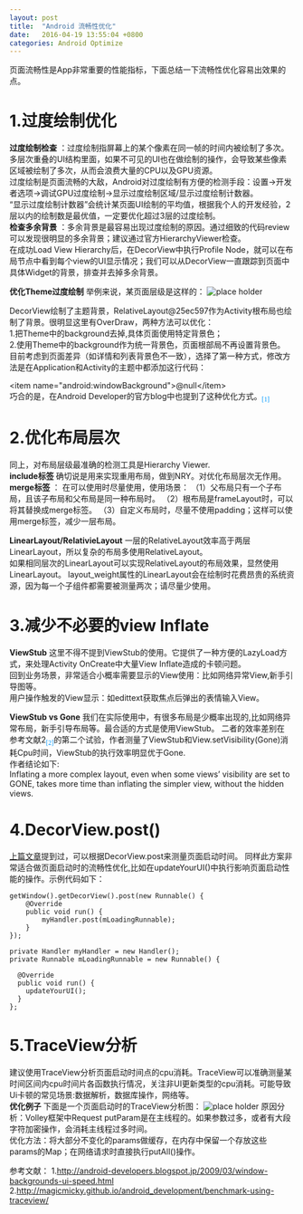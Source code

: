 ```yaml
---
layout: post
title:  "Android 流畅性优化"
date:   2016-04-19 13:55:04 +0800
categories: Android Optimize
---
```

页面流畅性是App非常重要的性能指标，下面总结一下流畅性优化容易出效果的点。
# 1.过度绘制优化
 
**过度绘制检查** ：过度绘制指屏幕上的某个像素在同一帧的时间内被绘制了多次。
多层次重叠的UI结构里面，如果不可见的UI也在做绘制的操作，会导致某些像素区域被绘制了多次，从而会浪费大量的CPU以及GPU资源。   
过度绘制是页面流畅的大敌，Android对过度绘制有方便的检测手段：设置->开发者选项->调试GPU过度绘制->显示过度绘制区域/显示过度绘制计数器。   
“显示过度绘制计数器”会统计某页面UI绘制的平均值，根据我个人的开发经验，2层以内的绘制数是最优值，一定要优化超过3层的过度绘制。   
**检查多余背景** ：多余背景是最容易出现过度绘制的原因。通过细致的代码review可以发现很明显的多余背景；建议通过官方HierarchyViewer检查。      
在成功Load View Hierarchy后，在DecorView中执行Profile Node，就可以在布局节点中看到每个view的UI显示情况；我们可以从DecorView一直跟踪到页面中具体Widget的背景，排查并去掉多余背景。

   
**优化Theme过度绘制** 
举例来说，某页面层级是这样的： 
![place holder](http://121.42.160.4:8081/overdraw/android_overdraw.png) 

DecorView绘制了主题背景，RelativeLayout@25ec597作为Activity根布局也绘制了背景。很明显这里有OverDraw，两种方法可以优化：   
1.把Theme中的background去掉,具体页面使用特定背景色；   
2.使用Theme中的background作为统一背景色，页面根部局不再设置背景色。   
目前考虑到页面差异（如详情和列表背景色不一致），选择了第一种方式，修改方法是在Application和Activity的主题中都添加这行代码：
   
&lt;item name="android:windowBackground"&gt;@null&lt;/item&gt;      
巧合的是，在Android Developer的官方blog中也提到了这种优化方式。<sub><font  color="0099ff" face="黑体">[1]</font></sub>






# 2.优化布局层次
同上，对布局层级最准确的检测工具是Hierarchy Viewer.   
**include标签** 
确切说是用来实现重用布局，做到NRY。对优化布局层次无作用。
**merge标签** ：
在可以使用时尽量使用，使用场景：
（1）父布局只有一个子布局，且该子布局和父布局是同一种布局时。
（2）根布局是frameLayout时，可以将其替换成merge标签。
（3）自定义布局时，尽量不使用padding；这样可以使用merge标签，减少一层布局。   

**LinearLayout/RelativieLayout**
一层的RelativeLayout效率高于两层LinearLayout，所以复杂的布局多使用RelativeLayout。   
如果相同层次的LinearLayout可以实现RelativeLayout的布局效果，显然使用LinearLayout。
layout_weight属性的LinearLayout会在绘制时花费昂贵的系统资源，因为每一个子组件都需要被测量两次；请尽量少使用。
 





# 3.减少不必要的view Inflate  
**ViewStub**  这里不得不提到ViewStub的使用。它提供了一种方便的LazyLoad方式，来处理Activity OnCreate中大量View Inflate造成的卡顿问题。   
回到业务场景，非常适合小概率需要显示的View使用：比如网络异常View,新手引导图等。    
用户操作触发的View显示：如edittext获取焦点后弹出的表情输入View。

 
**ViewStub vs Gone** 我们在实际使用中，有很多布局是少概率出现的,比如网络异常布局，新手引导布局等。最合适的方式是使用ViewStub。 二者的效率差别在
参考文献2<sub><font  color="0099ff" face="黑体">[2]</font></sub>的第二个试验，作者测量了ViewStub和View.setVisibility(Gone)消耗Cpu时间，ViewStub的执行效率明显优于Gone.   
作者结论如下:   
Inflating a more complex layout, even when some views’ visibility are set to GONE, takes more time than inflating the simpler view, without the hidden views.   
 
# 4.DecorView.post()
[上篇文章](http://banking.github.io/android/optimize/2016/04/22/android-test-page-launch-time.html)提到过，可以根据DecorView.post来测量页面启动时间。
同样此方案非常适合做页面启动时的流畅性优化,比如在updateYourUI()中执行影响页面启动性能的操作。示例代码如下：     
 
	getWindow().getDecorView().post(new Runnable() {
	    @Override
	    public void run() {
	        myHandler.post(mLoadingRunnable);
	    }
	});    
	
	private Handler myHandler = new Handler();
	private Runnable mLoadingRunnable = new Runnable() {
	
	  @Override
	  public void run() {
	    updateYourUI(); 
	  }
	};




# 5.TraceView分析  
建议使用TraceView分析页面启动时间点的cpu消耗。TraceView可以准确测量某时间区间内cpu时间片各函数执行情况，关注非UI更新类型的cpu消耗。可能导致Ui卡顿的常见场景:数据解析，数据库操作，网络等。   
**优化例子** 下面是一个页面启动时的TraceView分析图：
![place holder](http://121.42.160.4:8081/overdraw/http_put_params_traceview.jpg)
原因分析：Volley框架中Request putParam是在主线程的。如果参数过多，或者有大段字符加密操作，会消耗主线程过多时间。    
优化方法：将大部分不变化的params做缓存，在内存中保留一个存放这些params的Map；在网络请求时直接执行putAll()操作。
 

参考文献：
1.http://android-developers.blogspot.jp/2009/03/window-backgrounds-ui-speed.html
2.http://magicmicky.github.io/android_development/benchmark-using-traceview/
